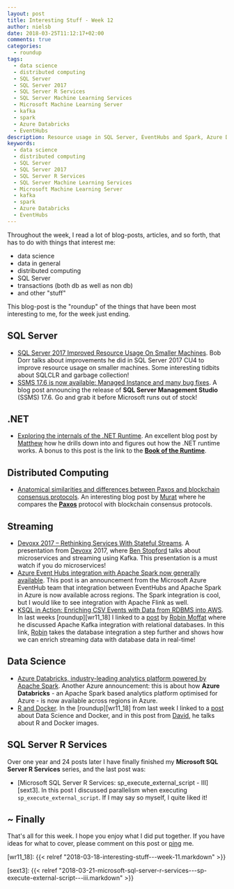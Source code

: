 ```yaml
---
layout: post
title: Interesting Stuff - Week 12
author: nielsb
date: 2018-03-25T11:12:17+02:00
comments: true
categories:
  - roundup
tags:
  - data science
  - distributed computing
  - SQL Server
  - SQL Server 2017
  - SQL Server R Services
  - SQL Server Machine Learning Services
  - Microsoft Machine Learning Server
  - kafka
  - spark
  - Azure Databricks
  - EventHubs
description: Resource usage in SQL Server, EventHubs and Spark, Azure Databricks, and a lot of other interesting things!
keywords:
  - data science
  - distributed computing
  - SQL Server
  - SQL Server 2017
  - SQL Server R Services
  - SQL Server Machine Learning Services
  - Microsoft Machine Learning Server
  - kafka
  - spark
  - Azure Databricks
  - EventHubs   
---
```


Throughout the week, I read a lot of blog-posts, articles, and so forth, that has to do with things that interest me:

* data science
* data in general
* distributed computing
* SQL Server
* transactions (both db as well as non db)
* and other "stuff"

This blog-post is the "roundup" of the things that have been most interesting to me, for the week just ending.

<!--more-->

## SQL Server

* [SQL Server 2017 Improved Resource Usage On Smaller Machines][1]. Bob Dorr talks about improvements he did in SQL Server 2017 CU4 to improve resource usage on smaller machines. Some interesting tidbits about SQLCLR and garbage collection!
* [SSMS 17.6 is now available: Managed Instance and many bug fixes][2]. A blog post announcing the release of **SQL Server Management Studio** (SSMS) 17.6. Go and grab it before Microsoft runs out of stock!

## .NET

* [Exploring the internals of the .NET Runtime][3]. An excellent blog post by [Matthew][mattw] how he drills down into and figures out how the .NET runtime works. A bonus to this post is the link to the [**Book of the Runtime**][4].

## Distributed Computing

* [Anatomical similarities and differences between Paxos and blockchain consensus protocols][5]. An interesting blog post by [Murat][murba] where he compares the [**Paxos**][6] protocol with blockchain consensus protocols.

## Streaming

* [Devoxx 2017 – Rethinking Services With Stateful Streams][7]. A presentation from [Devoxx][8] 2017, where [Ben Stopford][benstop] talks about microservices and streaming using Kafka. This presentation is a must watch if you do microservices!
* [Azure Event Hubs integration with Apache Spark now generally available][9]. This post is an announcement from the Microsoft Azure EventHub team that integration between EventHubs and Apache Spark in Azure is now available across regions. The Spark integration is cool, but I would like to see integration with Apache Flink as well.
* [KSQL in Action: Enriching CSV Events with Data from RDBMS into AWS][11]. In last weeks [roundup][wr11_18] I linked to a [post][10] by [Robin Moffat][rmoff] where he discussed Apache Kafka integration with relational databases. In this link, [Robin][rmoff] takes the database integration a step further and shows how we can enrich streaming data with database data in real-time!

## Data Science

* [Azure Databricks, industry-leading analytics platform powered by Apache Spark][12]. Another Azure announcement: this is about how **Azure Databricks** - an Apache Spark based analytics platform optimised for Azure - is now available across regions in Azure.
* [R and Docker][13]. In the [roundup][wr11_18] from last week I linked to a [post][14] about Data Science and Docker, and in this post from [David][revod], he talks about R and Docker images.

## SQL Server R Services

Over one year and 24 posts later I have finally finished my **Microsoft SQL Server R Services** series, and the last post was:

* [Microsoft SQL Server R Services: sp_execute_external_script - III][sext3]. In this post I discussed parallelism when executing `sp_execute_external_script`. If I may say so myself, I quite liked it!

## ~ Finally

That's all for this week. I hope you enjoy what I did put together. If you have ideas for what to cover, please comment on this post or [ping][ma] me.

[ma]: mailto:niels.it.berglund@gmail.com
[mp]: https://blog.acolyer.org
[iq]: https://www.infoq.com/
[ew]: http://sqlonice.com/
[re]: http://blog.revolutionanalytics.com
[sqsk]: https://www.sqlskills.com

[jovpop]: https://twitter.com/JovanPop_MSFT
[bobw]: https://twitter.com/bobwardms
[revod]: https://twitter.com/revodavid
[lonny]: https://twitter.com/sqL_handLe
[ewtw]: https://twitter.com/sqlOnIce
[buckw]: https://twitter.com/BuckWoodyMSFT
[mattw]: https://twitter.com/matthewwarren
[murba]: https://twitter.com/muratdemirbas
[daveda]: https://twitter.com/davidthecoder
[adcol]: https://twitter.com/adriancolyer
[jesrod]: https://twitter.com/jrdothoughts
[tomaz]: https://twitter.com/tomaz_tsql
[dataart]: https://twitter.com/dataartisans
[luis]: https://twitter.com/luis_de_sousa
[benstop]: https://twitter.com/benstopford
[conflu]: https://twitter.com/confluentinc
[rmoff]: https://twitter.com/rmoff

[wr11_18]: {{< relref "2018-03-18-interesting-stuff---week-11.markdown" >}}

[sext3]: {{< relref "2018-03-21-microsoft-sql-server-r-services---sp-execute-external-script---iii.markdown" >}}



[1]: https://blogs.msdn.microsoft.com/bobsql/2018/03/18/sql-server-2017-improved-resource-usage-on-smaller-machines/
[2]: https://blogs.technet.microsoft.com/dataplatforminsider/2018/03/20/ssms-17-6-is-now-available-managed-instance-and-many-bug-fixes/
[3]: http://mattwarren.org/2018/03/23/Exploring-the-internals-of-the-.NET-Runtime/
[4]: https://github.com/dotnet/coreclr/tree/master/Documentation/botr
[5]: http://muratbuffalo.blogspot.co.za/2018/03/anatomical-similarities-and-differences.html
[6]: https://en.wikipedia.org/wiki/Paxos_(computer_science)
[7]: http://www.benstopford.com/2017/05/12/devoxx-london-2017-rethinking-services-stateful-streams/
[8]: https://en.wikipedia.org/wiki/Devoxx
[9]: https://azure.microsoft.com/en-us/blog/azure-event-hubs-integration-with-apache-spark-now-generally-available/
[10]: https://www.confluent.io/no-more-silos-how-to-integrate-your-databases-with-apache-kafka-and-cdc
[11]: https://www.confluent.io/blog/ksql-in-action-enriching-csv-events-with-data-from-rdbms-into-AWS/
[12]: https://azure.microsoft.com/en-us/blog/azure-databricks-industry-leading-analytics-platform-powered-by-apache-spark/
[13]: http://blog.revolutionanalytics.com/2018/03/r-and-docker.html
[14]: https://blogs.technet.microsoft.com/machinelearning/2018/03/15/demystifying-docker-for-data-scientists-a-docker-tutorial-for-your-deep-learning-projects/
